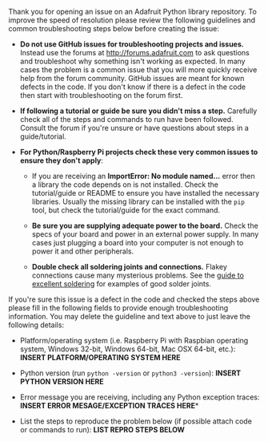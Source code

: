 Thank you for opening an issue on an Adafruit Python library repository.  To
improve the speed of resolution please review the following guidelines and
common troubleshooting steps below before creating the issue:

- **Do not use GitHub issues for troubleshooting projects and issues.**  Instead use
  the forums at http://forums.adafruit.com to ask questions and troubleshoot why
  something isn't working as expected.  In many cases the problem is a common issue
  that you will more quickly receive help from the forum community.  GitHub issues
  are meant for known defects in the code.  If you don't know if there is a defect
  in the code then start with troubleshooting on the forum first.

- **If following a tutorial or guide be sure you didn't miss a step.** Carefully
  check all of the steps and commands to run have been followed.  Consult the
  forum if you're unsure or have questions about steps in a guide/tutorial.

- **For Python/Raspberry Pi projects check these very common issues to ensure they don't apply**:

  - If you are receiving an **ImportError: No module named...** error then a
    library the code depends on is not installed.  Check the tutorial/guide or
    README to ensure you have installed the necessary libraries.  Usually the
    missing library can be installed with the `pip` tool, but check the tutorial/guide
    for the exact command.  

  - **Be sure you are supplying adequate power to the board.**  Check the specs of
    your board and power in an external power supply.  In many cases just
    plugging a board into your computer is not enough to power it and other
    peripherals.

  - **Double check all soldering joints and connections.**  Flakey connections
    cause many mysterious problems.  See the [guide to excellent soldering](https://learn.adafruit.com/adafruit-guide-excellent-soldering/tools) for examples of good solder joints.

If you're sure this issue is a defect in the code and checked the steps above
please fill in the following fields to provide enough troubleshooting information.
You may delete the guideline and text above to just leave the following details:

- Platform/operating system (i.e. Raspberry Pi with Raspbian operating system,
  Windows 32-bit, Windows 64-bit, Mac OSX 64-bit, etc.):  **INSERT PLATFORM/OPERATING
  SYSTEM HERE**

- Python version (run `python -version` or `python3 -version`):  **INSERT PYTHON
  VERSION HERE**

- Error message you are receiving, including any Python exception traces:  **INSERT
  ERROR MESAGE/EXCEPTION TRACES HERE***

- List the steps to reproduce the problem below (if possible attach code or commands
  to run): **LIST REPRO STEPS BELOW**

